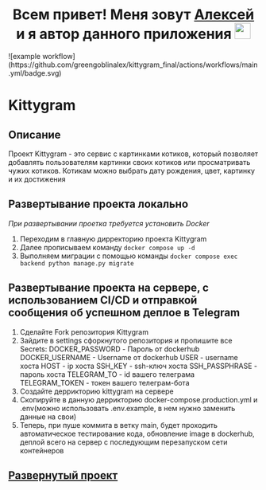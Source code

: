 <h1 align="center">Всем привет! Меня зовут <a href="https://github.com/greengoblinalex" target="_blank">Алексей</a> и я автор данного приложения
<img src="https://github.com/blackcater/blackcater/raw/main/images/Hi.gif" height="32"/></h1>
![example workflow](https://github.com/greengoblinalex/kittygram_final/actions/workflows/main.yml/badge.svg)

# Kittygram

## Описание

Проект Kittygram - это сервис с картинками котиков, который позволяет добавлять пользователям картинки своих котиков или просматривать чужих котиков. Котикам можно выбрать дату рождения, цвет, картинку и их достижения

## Развертывание проекта локально
*При развертывании проетка требуется установить Docker*

1. Переходим в главную дирректорию проекта Kittygram
2. Далее прописываем команду `docker compose up -d`
3. Выполняем миграции с помощью команды `docker compose exec backend python manage.py migrate`

## Развертывание проекта на сервере, с использованием CI/CD и отправкой сообщения об успешном деплое в Telegram

1. Сделайте Fork репозитория Kittygram
2. Зайдите в settings сфоркнутого репозитория и пропишите все Secrets:
DOCKER_PASSWORD - Пароль от dockerhub
DOCKER_USERNAME - Username от dockerhub
USER - username хоста
HOST - ip хоста
SSH_KEY - ssh-ключ хоста
SSH_PASSPHRASE - пароль хоста
TELEGRAM_TO - id вашего телеграма
TELEGRAM_TOKEN - токен вашего телеграм-бота
3. Создайте деррикторию kittygram на сервере
4. Скопируйте в данную деррикторию docker-compose.production.yml и .env(можно использовать .env.example, в нем нужно заменить данные на свои)
5. Теперь, при пуше коммита в ветку main, будет проходить автоматическое тестирование кода, обновление image в dockerhub, деплой всего на сервер с последующим перезапуском сети контейнеров


## <a href="https://simonov-tech.ru" target="_blank">Развернутый проект</a>
